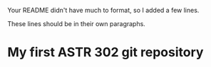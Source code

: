 Your README didn't have much to format, so I added a few lines.

These lines should be in their own paragraphs.

# My first ASTR 302 git repository
